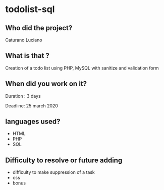 # todolist-sql
## Who did the project?

Caturano Luciano

## What is that ?

Creation of a todo list using PHP, MySQL with sanitize and validation form

## When did you work on it?

Duration : 3 days

Deadline: 25 march 2020

## languages ​​used?

- HTML
- PHP
- SQL

## Difficulty to resolve or future adding

- difficulty to make suppression of a task
- css
- bonus
